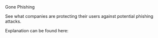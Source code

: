 Gone Phishing

See what companies are protecting their users against potential phishing attacks.  

Explanation can be found here: <link>
